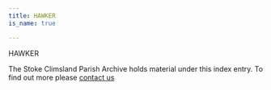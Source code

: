```yaml
---
title: HAWKER
is_name: true

---
```


HAWKER


The Stoke Climsland Parish Archive holds material under this index entry. To find out more please [contact us](/contact/)

